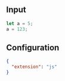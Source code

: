 
## Input
```javascript input
let a = 5;
a = 123;
```

## Configuration
```json configuration
{
  "extension": "js"
}
```
